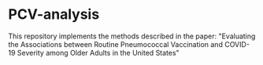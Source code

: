 # PCV-analysis

This repository implements the methods described in the paper: "Evaluating the Associations between Routine Pneumococcal Vaccination and COVID-19 Severity among Older Adults in the United States"
